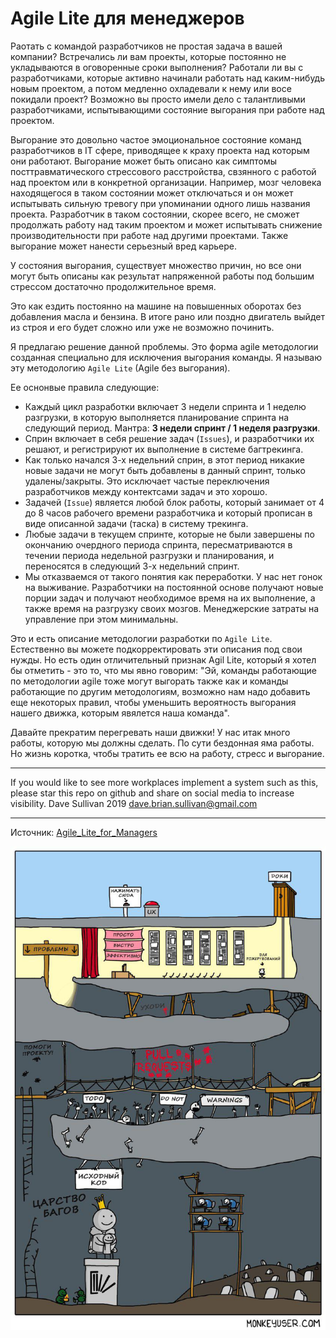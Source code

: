 # Agile Lite для менеджеров

Раотать с командой разработчиков не простая задача в вашей компании? Встречались ли вам проекты, которые постоянно не укладываются в оговоренные сроки выполнения? Работали ли вы с разработчиками, которые активно начинали работать над каким-нибудь новым проектом, а потом медленно охладевали к нему или восе покидали проект? Возможно вы просто имели дело с талантливыми разработчиками, испытывающими состояние выгорания при работе над проектом.

Выгорание это довольно частое эмоциональное состояние команд разработчиков в IT сфере, приводящее к краху проекта над которым они работают. Выгорание может быть описано как симптомы посттравматического стрессового расстройства, свзянного с работой над проектом или в конкретной организации. Например, мозг человека находящегося в таком состоянии может отключаться и он может испытывать сильную тревогу при упоминании одного лишь названия проекта. Разработчик в таком состоянии, скорее всего, не сможет продолжать работу над таким проектом и может испытывать снижение производительности при работе над другими проектами. Также выгорание может нанести серьезный вред карьере.

У состояния выгорания, существует множество причин, но все они могут быть описаны как результат напряженной работы под большим стрессом достаточно продолжительное время.

Это как ездить постоянно на машине на повышенных оборотах без добавления масла и бензина. В итоге рано или поздно двигатель выйдет из строя и его будет сложно или уже не возможно починить.

Я предлагаю решение данной проблемы. Это форма agile методологии созданная специально для исключения выгорания команды. Я называю эту методологию `Agile Lite` (Agile без выгорания).

Ее оснонвые правила следующие: 
* Каждый цикл разработки включает 3 недели спринта и 1 неделю разгрузки, в которую выполняется планирование спринта на следующий период. Мантра: **3 недели спринт / 1 неделя разгрузки**.
* Сприн включает в себя решение задач (`Issues`), и разработчики их решают, и регистрируют их выполнение в системе багтрекинга.
* Как только начался 3-х недельний сприн, в этот период никакие новые задачи не могут быть добавлены в данный спринт, только удалены/закрыты. Это исключает частые переключения разработчиков между контектсами задач и это хорошо.
* Задачей (`Issue`) является любой блок работы, который занимает от 4 до 8 часов рабочего времени разработчика и который прописан в виде описанной задачи (таска) в систему трекинга.
* Любые задачи в текущем спринте, которые не были завершены по окончанию очердного периода спринта, пересматриваются в течении периода недельной разгрузки и планирования, и переносятся в следующий 3-х недельний спринт.
* Мы отказваемся от такого понятия как переработки. У нас нет гонок на выживание. Разработчики на постоянной основе получают новые порции задач и получают необходимое время на их выполнение, а также время на разгрузку своих мозгов. Менеджерские затраты на управление при этом минимальны.

Это и есть описание методологии разработки по `Agile Lite`. Естественно вы можете подкорректировать эти описания под свои нужды. Но есть один отличительный признак Agil Lite, который я хотел бы отметить - это то, что мы явно говорим: "Эй, команды работающие по методологии agile тоже могут выгорать также как и команды работающие по другим методологиям, возможно нам надо добавить еще некоторых правил, чтобы уменьшить вероятность выгорания нашего движка, которым явялется наша команда".

Давайте прекратим перегревать наши движки! У нас итак много работы, которую мы должны сделать. По сути бездонная яма работы. Но жизнь коротка, чтобы тратить ее всю на работу, стресс и выгорание.

----

If you would like to see more workplaces implement a system such as this, please star this repo on github and share on social media to increase visibility.
Dave Sullivan 2019 dave.brian.sullivan@gmail.com

----

Источник: [Agile_Lite_for_Managers](https://github.com/davebs/AgileLite/blob/master/agile_lite_for_managers.md)

![01](01.jpg)


